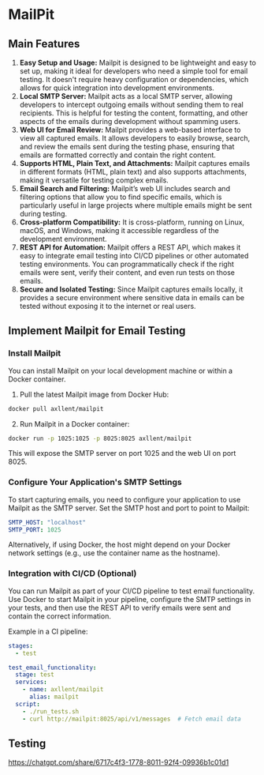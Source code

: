 # MailPit
## Main Features
1. **Easy Setup and Usage:** Mailpit is designed to be lightweight and easy to set up, making it ideal for developers who need a simple tool for email testing. It doesn't require heavy configuration or dependencies, which allows for quick integration into development environments.
2. **Local SMTP Server:** Mailpit acts as a local SMTP server, allowing developers to intercept outgoing emails without sending them to real recipients. This is helpful for testing the content, formatting, and other aspects of the emails during development without spamming users.
3. **Web UI for Email Review:** Mailpit provides a web-based interface to view all captured emails. It allows developers to easily browse, search, and review the emails sent during the testing phase, ensuring that emails are formatted correctly and contain the right content.
4. **Supports HTML, Plain Text, and Attachments:** Mailpit captures emails in different formats (HTML, plain text) and also supports attachments, making it versatile for testing complex emails.
5. **Email Search and Filtering:** Mailpit’s web UI includes search and filtering options that allow you to find specific emails, which is particularly useful in large projects where multiple emails might be sent during testing.
6. **Cross-platform Compatibility:** It is cross-platform, running on Linux, macOS, and Windows, making it accessible regardless of the development environment.
7. **REST API for Automation:** Mailpit offers a REST API, which makes it easy to integrate email testing into CI/CD pipelines or other automated testing environments. You can programmatically check if the right emails were sent, verify their content, and even run tests on those emails.
8. **Secure and Isolated Testing:** Since Mailpit captures emails locally, it provides a secure environment where sensitive data in emails can be tested without exposing it to the internet or real users.

## Implement Mailpit for Email Testing
### Install Mailpit
You can install Mailpit on your local development machine or within a Docker container.

1. Pull the latest Mailpit image from Docker Hub:
```bash
docker pull axllent/mailpit
```
2. Run Mailpit in a Docker container:
```bash
docker run -p 1025:1025 -p 8025:8025 axllent/mailpit
```
This will expose the SMTP server on port 1025 and the web UI on port 8025.
### Configure Your Application's SMTP Settings
To start capturing emails, you need to configure your application to use Mailpit as the SMTP server. Set the SMTP host and port to point to Mailpit:

```yaml
SMTP_HOST: "localhost"
SMTP_PORT: 1025
```
Alternatively, if using Docker, the host might depend on your Docker network settings (e.g., use the container name as the hostname).

### Integration with CI/CD (Optional)
You can run Mailpit as part of your CI/CD pipeline to test email functionality. Use Docker to start Mailpit in your pipeline, configure the SMTP settings in your tests, and then use the REST API to verify emails were sent and contain the correct information.

Example in a CI pipeline:

```yaml
stages:
  - test

test_email_functionality:
  stage: test
  services:
    - name: axllent/mailpit
      alias: mailpit
  script:
    - ./run_tests.sh
    - curl http://mailpit:8025/api/v1/messages  # Fetch email data
```

## Testing

https://chatgpt.com/share/6717c4f3-1778-8011-92f4-09936b1c01d1